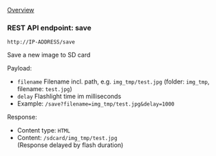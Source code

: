 [Overview](_OVERVIEW.md) 

### REST API endpoint: save

`http://IP-ADDRESS/save`


Save a new image to SD card

Payload:
- `filename` Filename incl. path, e.g. `img_tmp/test.jpg` (folder: `img_tmp`, filename: `test.jpg`)
- `delay` Flashlight time im milliseconds
- Example: `/save?filename=img_tmp/test.jpg&delay=1000`

Response:
- Content type: `HTML`
- Content: `/sdcard/img_tmp/test.jpg`<br>
  (Response delayed by flash duration)
